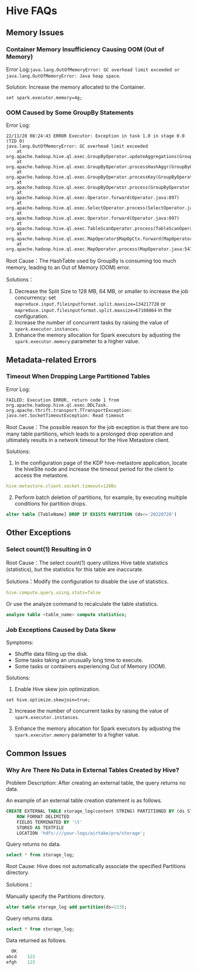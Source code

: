 # Hive FAQs

## Memory Issues 

### Container Memory Insufficiency Causing OOM (Out of Memory)

Error Log:`java.lang.OutOfMemoryError: GC overhead limit exceeded or java.lang.OutOfMemoryError: Java heap space`.

Solution: Increase the memory allocated to the Container.

```shell
set spark.executor.memory=4g;
```

### OOM Caused by Some GroupBy Statements

Error Log:

```log
22/11/28 08:24:43 ERROR Executor: Exception in task 1.0 in stage 0.0 (TID 0)
java.lang.OutOfMemoryError: GC overhead limit exceeded
    at org.apache.hadoop.hive.ql.exec.GroupByOperator.updateAggregations(GroupByOperator.java:611)
    at org.apache.hadoop.hive.ql.exec.GroupByOperator.processHashAggr(GroupByOperator.java:813)
    at org.apache.hadoop.hive.ql.exec.GroupByOperator.processKey(GroupByOperator.java:719)
    at org.apache.hadoop.hive.ql.exec.GroupByOperator.process(GroupByOperator.java:787)
    at org.apache.hadoop.hive.ql.exec.Operator.forward(Operator.java:897)
    at org.apache.hadoop.hive.ql.exec.SelectOperator.process(SelectOperator.java:95)
    at org.apache.hadoop.hive.ql.exec.Operator.forward(Operator.java:897)
    at org.apache.hadoop.hive.ql.exec.TableScanOperator.process(TableScanOperator.java:130)
    at org.apache.hadoop.hive.ql.exec.MapOperator$MapOpCtx.forward(MapOperator.java:148)
    at org.apache.hadoop.hive.ql.exec.MapOperator.process(MapOperator.java:547)
```

Root Cause：The HashTable used by GroupBy is consuming too much memory, leading to an Out of Memory (OOM) error.

Solutions：

1. Decrease the Split Size to 128 MB, 64 MB, or smaller to increase the job concurrency: set `mapreduce.input.fileinputformat.split.maxsize=134217728` or `mapreduce.input.fileinputformat.split.maxsize=67108864` in the configuration.
2. Increase the number of concurrent tasks by raising the value of `spark.executor.instances`.
3. Enhance the memory allocation for Spark executors by adjusting the `spark.executor.memory` parameter to a higher value.

## Metadata-related Errors

### Timeout When Dropping Large Partitioned Tables

Error Log:

```log
FAILED: Execution ERROR, return code 1 from org.apache.hadoop.hive.ql.exec.DDLTask. org.apache.thrift.transport.TTransportException: java.net.SocketTimeoutException: Read timeout
```

Root Cause：The possible reason for the job exception is that there are too many table partitions, which leads to a prolonged drop operation and ultimately results in a network timeout for the Hive Metastore client.

Solutions:

1. In the configuration page of the KDP hive-metastore application, locate the hiveSite node and increase the timeout period for the client to access the metastore.

```yaml
hive.metastore.client.socket.timeout=1200s
```

2. Perform batch deletion of partitions, for example, by executing multiple conditions for partition drops.

```sql
alter table [TableName] DROP IF EXISTS PARTITION (ds<='20220720')
```

## Other Exceptions

### Select count(1) Resulting in 0

Root Cause：The select count(1) query utilizes Hive table statistics (statistics), but the statistics for this table are inaccurate.

Solutions：Modify the configuration to disable the use of statistics.

```yaml
hive.compute.query.using.stats=false
```

Or use the analyze command to recalculate the table statistics.

```sql
analyze table <table_name> compute statistics;
```

### Job Exceptions Caused by Data Skew

Symptoms:

- Shuffle data filling up the disk.
- Some tasks taking an unusually long time to execute.
- Some tasks or containers experiencing Out of Memory (OOM).

Solutions:

1. Enable Hive skew join optimization.

```shell
set hive.optimize.skewjoin=true;
```

2. Increase the number of concurrent tasks by raising the value of `spark.executor.instances`.

3. Enhance the memory allocation for Spark executors by adjusting the `spark.executor.memory` parameter to a higher value.

## Common Issues

### Why Are There No Data in External Tables Created by Hive?

Problem Description: After creating an external table, the query returns no data.

An example of an external table creation statement is as follows.

```sql
CREATE EXTERNAL TABLE storage_log(content STRING) PARTITIONED BY (ds STRING)
    ROW FORMAT DELIMITED
    FIELDS TERMINATED BY '\t'
    STORED AS TEXTFILE
    LOCATION 'hdfs:///your-logs/airtake/pro/storage';
```

Query returns no data.

```sql
select * from storage_log;
```

Root Cause: Hive does not automatically associate the specified Partitions directory.



Solutions：

Manually specify the Partitions directory.

```sql
alter table storage_log add partition(ds=123);
```

Query returns data.

```sql
select * from storage_log;
```

Data returned as follows.

```sql
  OK
abcd    123
efgh    123
```
